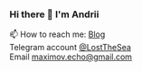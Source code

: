 ### Hi there 👋 I'm Andrii
📫 How to reach me: 
[Blog](https://maksymov.dev)  
Telegram account [@LostTheSea](https://t.me/LostTheSea)  
Email maximov.echo@gmail.com
<!--
**amaksymov/amaksymov** is a ✨ _special_ ✨ repository because its `README.md` (this file) appears on your GitHub profile.

Here are some ideas to get you started:

- 🔭 I’m currently working on ...
- 🌱 I’m currently learning ...
- 👯 I’m looking to collaborate on ...
- 🤔 I’m looking for help with ...
- 💬 Ask me about ...
- 📫 How to reach me: ...
- 😄 Pronouns: ...
- ⚡ Fun fact: ...
-->
